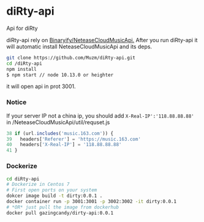 # diRty-api
Api for diRty

diRty-api rely on [Binaryify/NeteaseCloudMusicApi.](https://github.com/Binaryify/NeteaseCloudMusicApi)
After you run diRty-api it will automatic install NeteaseCloudMusicApi and its deps.
``` bash
git clone https://github.com/Muzm/diRty-api.git
cd /diRty-api
npm install
$ npm start // node 10.13.0 or heighter
```
it will open api in prot 3001.

### Notice
If your server IP not a china ip, you should add `X-Real-IP':'118.88.88.88'` in /NeteaseCloudMusicApi/util/requset.js
``` javascript
38 if (url.includes('music.163.com')) {
39   headers['Referer'] = 'https://music.163.com'
40   headers['X-Real-IP'] = '118.88.88.88'  
41 }
```
### Dockerize
``` bash 
cd diRty-api
# Dockerize in Centos 7
# First open ports on your system
dokcer image build -t dirty:0.0.1 .
docker container run -p 3001:3001 -p 3002:3002 -it dirty:0.0.1
# *OR* just pull the image from dockerhub
docker pull gazingcandy/dirty-api:0.0.1
```

